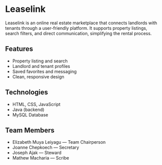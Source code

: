 # Leaselink

Leaselink is an online real estate marketplace that connects landlords with tenants through a user-friendly platform. It supports property listings, search filters, and direct communication, simplifying the rental process.

## Features
- Property listing and search
- Landlord and tenant profiles
- Saved favorites and messaging
- Clean, responsive design

## Technologies
- HTML, CSS, JavaScript
- Java (backend)
- MySQL Database

## Team Members
- Elizabeth Muya Leiyagu — Team Chairperson
- Joanne Chepkoech — Secretary
- Joseph Ajak — Steward
- Mathew Macharia — Scribe
